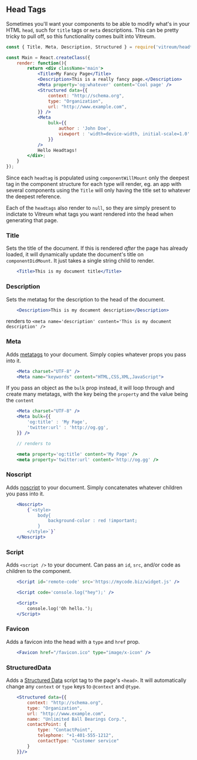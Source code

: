 ## Head Tags
Sometimes you'll want your components to be able to modify what's in your HTML `head`, such for `title` tags or `meta` descriptions. This can be pretty tricky to pull off, so this functionality comes built into Vitreum.

```jsx
const { Title, Meta, Description, Structured } = require('vitreum/headtags');

const Main = React.createClass({
	render: function(){
		return <div className='main'>
			<Title>My Fancy Page</Title>
			<Description>This is a really fancy page.</Description>
			<Meta property='og:whatever' content='Cool page' />
			<Structured data={{
				context: "http://schema.org",
				type: "Organization",
				url: "http://www.example.com",
			}} />
			<Meta
				bulk={{
					author : 'John Doe',
					viewport : 'width=device-width, initial-scale=1.0'
				}}
			/>
			Hello Headtags!
		</div>;
	}
});
```

Since each `headtag` is populated using `componentWillMount` only the deepest tag in the component structure for each type will render, eg. an app with several components using the `Title` will only having the title set to whatever the deepest reference.

Each of the `headtags` also render to `null`, so they are simply present to indictate to Vitreum what tags you want rendered into the head when generating that page.


### Title
Sets the title of the document. If this is rendered _after_ the page has already loaded, it will dynamically update the document's title on `componentDidMount`. It just takes a single string child to render.

```jsx
	<Title>This is my document title</Title>
```

### Description
Sets the metatag for the description to the head of the document.

```jsx
	<Description>This is my document description</Description>
```

renders to `<meta name='description' content='This is my document description' />`


### Meta
Adds [metatags](https://www.w3schools.com/tags/tag_meta.asp) to your document. Simply copies whatever props you pass into it.

```jsx
	<Meta charset="UTF-8" />
	<Meta name="keywords" content="HTML,CSS,XML,JavaScript">
```

If you pass an object as the `bulk` prop instead, it will loop through and create many metatags, with the key being the `property` and the value being the `content`

```jsx
	<Meta charset="UTF-8" />
	<Meta bulk={{
		'og:title' : 'My Page',
		'twitter:url' : 'http://og.gg',
	}} />

	// renders to

	<meta property='og:title' content='My Page' />
	<meta property='twitter:url' content='http://og.gg' />
```


### Noscript
Adds [noscript](https://developer.mozilla.org/en-US/docs/Web/HTML/Element/noscript) to your document. Simply concatenates whatever children you pass into it.

```jsx
	<Noscript>
		{`<style>
			body{
				background-color : red !important;
			}
		</style>`}`
	</Noscript>
```


### Script
Adds `<script />` to your document. Can pass an `id`, `src`, and/or code as children to the component.

```jsx
	<Script id='remote-code' src='https://mycode.biz/widget.js' />

	<Script code='console.log("hey");' />

	<Script>
		console.log('Oh hello.');
	</Script>
```


### Favicon
Adds a favicon into the head with a `type` and `href` prop.

```jsx
	<Favicon href="/favicon.ico" type="image/x-icon" />
```

### StructuredData
Adds a [Structured Data](https://developers.google.com/search/docs/guides/intro-structured-data) script tag to the page's `<head>`. It will automatically change any `context` or `type` keys to `@context` and `@type`.

```jsx
	<Structured data={{
		context: "http://schema.org",
		type: "Organization",
		url: "http://www.example.com",
		name: "Unlimited Ball Bearings Corp.",
		contactPoint: {
			type: "ContactPoint",
			telephone: "+1-401-555-1212",
			contactType: "Customer service"
		}
	}}/>
```
